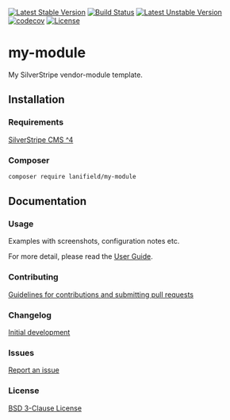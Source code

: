 [![Latest Stable Version](https://poser.pugx.org/lanifield/my-module/v/stable)](https://packagist.org/packages/lanifield/my-module)
[![Build Status](https://travis-ci.com/lanifield/my-module.svg?branch=master)](https://travis-ci.org/lanifield/my-module)
[![Latest Unstable Version](https://poser.pugx.org/lanifield/my-module/v/unstable)](https://packagist.org/packages/lanifield/my-module)
[![codecov](https://codecov.io/gh/lanifield/my-module/branch/master/graph/badge.svg)](https://codecov.io/gh/lanifield/my-module)
[![License](https://poser.pugx.org/lanifield/my-module/license)](https://packagist.org/packages/lanifield/my-module)

# my-module
My SilverStripe vendor-module template.

## Installation
### Requirements
[SilverStripe CMS ^4](https://github.com/silverstripe/silverstripe-cms)

### Composer
```sh
composer require lanifield/my-module
```

## Documentation
### Usage
Examples with screenshots, configuration notes etc.

For more detail, please read the [User Guide](/docs/en/userguide.md).

### Contributing
[Guidelines for contributions and submitting pull requests](./CONTRIBUTING.md)

### Changelog
[Initial development](./CHANGELOG.md)

### Issues
[Report an issue](https://github.com/lanifield/my-module/issues)

### License
[BSD 3-Clause License](./LICENSE)
